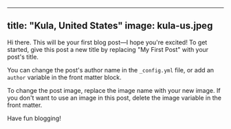 
---
title:  "Kula, United States"
image: kula-us.jpeg
---

Hi there. This will be your first blog post&mdash;I hope you're excited! To get started, give this post a new title by replacing "My First Post" with your post's title. 

You can change the post's author name in the `_config.yml` file, or add an `author` variable in the front matter block. 

To change the post image, replace the image name with your new image. If you don't want to use an image in this post, delete the image variable in the front matter.

Have fun blogging!
